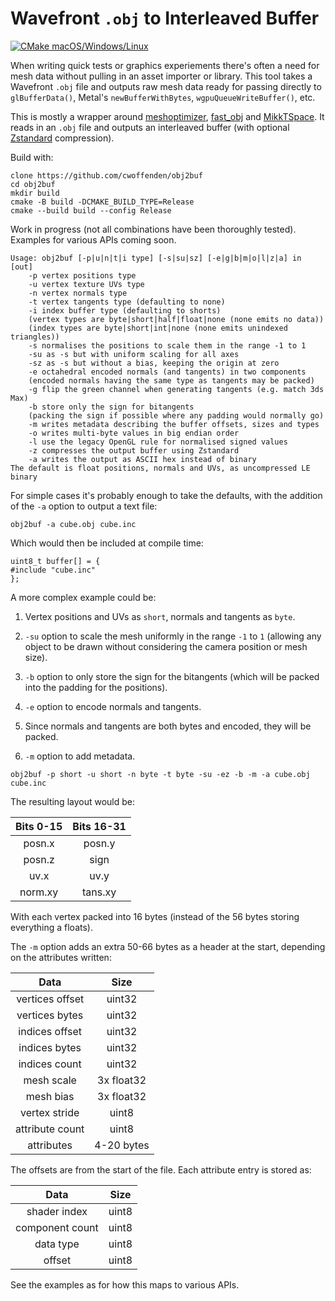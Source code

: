 # Wavefront `.obj` to Interleaved Buffer

[![CMake macOS/Windows/Linux](/../../actions/workflows/cmake-desktop.yml/badge.svg)](/../../actions/workflows/cmake-desktop.yml)

When writing quick tests or graphics experiements there's often a need for mesh data without pulling in an asset importer or library. This tool takes a Wavefront `.obj` file and outputs raw mesh data ready for passing directly to `glBufferData()`, Metal's `newBufferWithBytes`, `wgpuQueueWriteBuffer()`, etc.

This is mostly a wrapper around [meshoptimizer](//github.com/zeux/meshoptimizer), [fast_obj](//github.com/thisistherk/fast_obj) and [MikkTSpace](//github.com/mmikk/MikkTSpace). It reads in an `.obj` file and outputs an interleaved buffer (with optional [Zstandard](//github.com/facebook/zstd) compression).

Build with:
```
clone https://github.com/cwoffenden/obj2buf
cd obj2buf
mkdir build
cmake -B build -DCMAKE_BUILD_TYPE=Release
cmake --build build --config Release
```
Work in progress (not all combinations have been thoroughly tested). Examples for various APIs coming soon.
```
Usage: obj2buf [-p|u|n|t|i type] [-s|su|sz] [-e|g|b|m|o|l|z|a] in [out]
	-p vertex positions type
	-u vertex texture UVs type
	-n vertex normals type
	-t vertex tangents type (defaulting to none)
	-i index buffer type (defaulting to shorts)
	(vertex types are byte|short|half|float|none (none emits no data))
	(index types are byte|short|int|none (none emits unindexed triangles))
	-s normalises the positions to scale them in the range -1 to 1
	-su as -s but with uniform scaling for all axes
	-sz as -s but without a bias, keeping the origin at zero
	-e octahedral encoded normals (and tangents) in two components
	(encoded normals having the same type as tangents may be packed)
	-g flip the green channel when generating tangents (e.g. match 3ds Max)
	-b store only the sign for bitangents
	(packing the sign if possible where any padding would normally go)
	-m writes metadata describing the buffer offsets, sizes and types
	-o writes multi-byte values in big endian order
	-l use the legacy OpenGL rule for normalised signed values
	-z compresses the output buffer using Zstandard
	-a writes the output as ASCII hex instead of binary
The default is float positions, normals and UVs, as uncompressed LE binary
```
For simple cases it's probably enough to take the defaults, with the addition of the `-a` option to output a text file:
```
obj2buf -a cube.obj cube.inc
```
Which would then be included at compile time:
```
uint8_t buffer[] = {
#include "cube.inc"
};
```
A more complex example could be:

1. Vertex positions and UVs as `short`, normals and tangents as `byte`.

2. `-su` option to scale the mesh uniformly in the range `-1` to `1` (allowing any object to be drawn without considering the camera position or mesh size).

3. `-b` option to only store the sign for the bitangents  (which will be packed into the padding for the positions).

4. `-e` option to encode normals and tangents.

5. Since normals and tangents are both bytes and encoded, they will be packed.

6. `-m` option to add metadata.
```
obj2buf -p short -u short -n byte -t byte -su -ez -b -m -a cube.obj cube.inc
```
The resulting layout would be:

| Bits 0-15 | Bits 16-31 |
|:---------:|:----------:|
|   posn.x  |   posn.y   |
|   posn.z  |    sign    |
|    uv.x   |    uv.y    |
|  norm.xy  |  tans.xy   |

With each vertex packed into 16 bytes (instead of the 56 bytes storing everything a floats).

The `-m` option adds an extra 50-66 bytes as a header at the start, depending on the attributes written:

|       Data      |    Size    |
|:---------------:|:----------:|
| vertices offset | uint32     |
| vertices bytes  | uint32     |
| indices offset  | uint32     |
| indices bytes   | uint32     |
| indices count   | uint32     |
| mesh scale      | 3x float32 |
| mesh bias       | 3x float32 |
| vertex stride   | uint8      |
| attribute count | uint8      |
| attributes      | 4-20 bytes |

The offsets are from the start of the file. Each attribute entry is stored as:

|       Data      |  Size |
|:---------------:|:-----:|
| shader index    | uint8 |
| component count | uint8 |
| data type       | uint8 |
| offset          | uint8 |

See the examples as for how this maps to various APIs.
